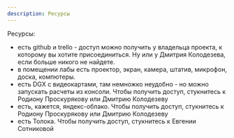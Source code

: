 ```yaml
---
description: Ресурсы
---
```

Ресурсы:

* есть github и trello - доступ можно получить у владельца проекта, к которому вы хотите присоединиться. Ну или у Дмитрия Колодезева, если больше никого не найдете.
* в помещении лабы есть проектор, экран, камера, штатив, микрофон, доска, компютеры.
* есть DGX с видеокартами, там немножко неудобно - но можно запускать расчеты из консоли. Чтобы получить доступ, стукнитесь к Родиону Проскурякову или Дмитрию Колодезеву
* есть, кажется, яндекс-облако. Чтобы получить доступ, стукнитесь к Родиону Проскурякову или Дмитрию Колодезеву
* есть Толока. Чтобы получить доступ, стукнитесь к Евгении Сотниковой
